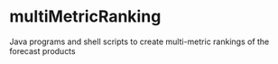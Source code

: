# multiMetricRanking
Java programs and shell scripts to create multi-metric rankings of the forecast products
